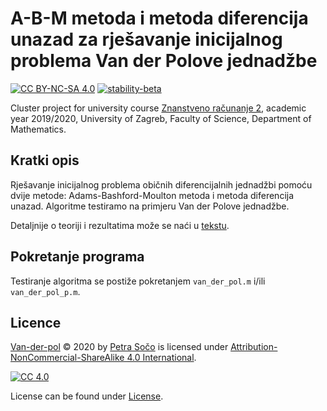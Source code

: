 # A-B-M metoda i metoda diferencija unazad za rješavanje inicijalnog problema Van der Polove jednadžbe

[![CC BY-NC-SA 4.0][cc-shield]][cc]
[![stability-beta](https://img.shields.io/badge/stability-beta-33bbff.svg)](https://github.com/mkenney/software-guides/blob/master/STABILITY-BADGES.md#beta)


Cluster project for university course [Znanstveno računanje 2](http://www.pmf.unizg.hr/math/predmet/znarac2), academic year 2019/2020, University of Zagreb, Faculty of Science, Department of Mathematics.


## Kratki opis 
Rješavanje inicijalnog problema običnih diferencijalnih jednadžbi pomoću dvije metode: Adams-Bashford-Moulton metoda i metoda diferencija unazad. Algoritme testiramo na primjeru Van der Polove jednadžbe.

Detaljnije o teoriji i rezultatima može se naći u [tekstu](https://github.com/sopetra/van-der-pol/blob/main/Adams-Bashford-Moulton%20metoda%20i%20metoda%20diferencija%20unazad%20za%20rje%C5%A1avanje%20inicijalnog%20problema.pdf).

## Pokretanje programa
Testiranje algoritma se postiže pokretanjem `van_der_pol.m` i/ili `van_der_pol_p.m`.


## Licence
  
 [Van-der-pol](https://github.com/sopetra/van-der-pol) © 2020 by [Petra Sočo](https://github.com/sopetra) is licensed under [Attribution-NonCommercial-ShareAlike 4.0 International][cc].

[![CC 4.0][cc-image]][cc]


[cc]: https://creativecommons.org/licenses/by-nc-sa/4.0/?ref=chooser-v1
[cc-image]: https://licensebuttons.net/l/by-nc-sa/4.0/88x31.png
[cc-shield]: https://img.shields.io/badge/License-CC%20BY--SA%204.0-lightgrey.svg


License can be found under [License](LICENSE).
